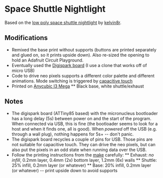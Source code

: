 # Space Shuttle Nightlight

Based on the [low poly space shuttle nightlight](https://www.thingiverse.com/thing:2957683) by [kelvin8r](https://www.thingiverse.com/kelvin8r). 

## Modifications

* Remixed the base print without supports (buttons are printed separately and glued on, so it prints upside down). Also re-sized the opening to hold an Adafruit Circuit Playground.
* Eventually used the [Digispark board](http://digistump.com/products/1) (I use a clone that works off of micro USB)
* Code to drive neo pixels supports a different color palette and different animations. Mode switching is triggered by [capacitive touch](https://playground.arduino.cc/Main/CapacitiveSensor)
* Printed on [Anycubic I3 Mega](http://www.anycubic3d.com/)
** Black base, white shuttle/exhaust

## Notes

* The digispark board (ATTiny85 based) with the micronucleus bootloader has a long delay (5s) between power on and the start of the program. When connected via USB, this is fine (the bootloader seems to look for a host and when it finds one, all is good). When _powered_ off the USB (e.g. through a wall plug), nothing happens for 5s+ -- don't panic.
* The digispark board recycles a couple of pins for USB. Those pins are not suitable for capacitive touch. They can drive the neo pixels, but can also put the pixels in an odd state when running data over the USB.
* Follow the printing instructions from the [make](https://www.thingiverse.com/thing:2957683) carefully:
** Exhaust: _no infill_, 0.2mm layer, 0.4mm (2x) bottom layer, 1.2mm (6x) walls
** Shuttle: 25% infill, 0.2mm layer (or whatever)
** Base: 20% infill, 0.2mm layer (or whatever) -- print upside down to avoid supports


